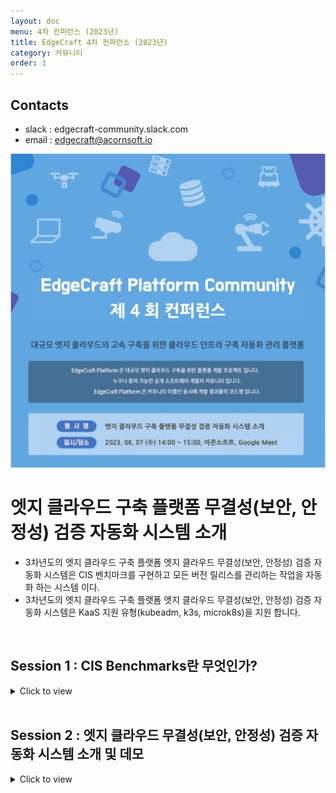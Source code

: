 ```yaml
---
layout: doc
menu: 4차 컨퍼런스 (2023년)
title: EdgeCraft 4차 컨퍼런스 (2023년)
category: 커뮤니티
order: 1
---
```


<!-- <div class="page__content" style="padding: 0 80px"> image와 폭 맞춤을 위한 스타일 설정
</div> -->

## Contacts

- slack : edgecraft-community.slack.com
- email : edgecraft@acornsoft.io

<p align="center"><img src="/images/conference-04.png"></p>

# 엣지 클라우드 구축 플랫폼 무결성(보안, 안정성) 검증 자동화 시스템 소개

- 3차년도의 엣지 클라우드 구축 플랫폼 엣지 클라우드 무결성(보안, 안정성) 검증 자동화 시스템은 CIS 벤치마크를 구현하고 모든 버전 릴리스를 관리하는 작업을 자동화 하는 시스템 이다.
- 3차년도의 엣지 클라우드 구축 플랫폼 엣지 클라우드 무결성(보안, 안정성) 검증 자동화 시스템은 KaaS 지원 유형(kubeadm, k3s, microk8s)을 지원 합니다.

<br />

## Session 1 : CIS Benchmarks란 무엇인가?

<details>
<summary>Click to view</summary>
<div markdown="1">
<br/>

### CIS 벤치마크란 무엇인가요?

Center of Internet Security(CIS)의 CIS 벤치마크는 세계적으로 인정받는 일련의 합의 기반 모범 사례로, 보안 전문가가 사이버 보안 방어를 구현하고 관리하도록 지원합니다. 보안 전문가로 구성된 글로벌 커뮤니티가 참여를 통해 개발한 이 지침은 새로운 위험으로부터 조직을 사전 예방적으로 보호할 수 있도록 지원합니다. 기업들은 디지털 자산에서 구성 기반 보안 취약성을 최소화하기 위해 CIS 벤치마크 지침을 구현합니다.


### CIS 벤치마크가 중요한 이유는 무엇인가요?

CIS 벤치마크와 같은 도구는 25개 이상의 공급업체 제품을 배포하기 위해 보안 전문가와 분야별 전문가가 개발한 보안 모범 사례를 개괄적으로 설명하기 때문에 중요합니다. 이러한 모범 사례는 새로운 제품 또는 서비스의 배포 계획을 수립하거나 기존 배포가 안전한지 확인하기 위한 좋은 출발점이 됩니다.

CIS 벤치마크를 구현할 때, 다음과 같은 단계를 수행하여 일반 리스크와 새롭게 등장하는 리스크로부터 레거시 시스템을 보다 효과적으로 보호할 수 있습니다. 

- 사용되지 않는 포트 비활성화
- 불필요한 앱 권한 제거
- 관리 권한 제한

또한 IT 시스템과 애플리케이션은 불필요한 서비스를 사용하지 않도록 설정할 때 더 나은 성능을 발휘합니다. 

CIS 벤치마크를 도입하면 다음과 같은 몇 가지 사이버 보안 관련 이점을 얻을 수 있습니다.
 
- 전문가 사이버 보안 지침
  - CIS 벤치마크는 전문가의 검증을 통해 입증된 보안 구성 프레임워크를 조직에 제공합니다. 기업은 보안의 위험을 초래하는 시행착오 시나리오를 피하면서 다양한 IT 및 사이버 보안 커뮤니티의 전문 지식을 활용할 수 있습니다.


- 세계적으로 인정받는 보안 표준
  - CIS 벤치마크는 전 세계의 정부, 기업, 연구 및 학술 기관 모두가 인정하고 수용하는 유일한 모범 사례 가이드입니다. 합의 기반 의사 결정 모델을 기반으로 하는, 글로벌하고 다양한 커뮤니티 덕분에 CIS 벤치마크는 리전별 법률 및 보안 표준보다 훨씬 폭넓은 적용 범위와 수용 범위를 자랑합니다. 


- 비용 효율적인 위협 예방
  - CIS 벤치마크 문서는 누구나 무료로 다운로드하여 구현할 수 있습니다. 기업이 모든 종류의 IT 시스템에 대한 최신 단계별 지침을 무료로 얻을 수 있습니다. IT 거버넌스를 실현하고 예방 가능한 사이버 위협으로 인한 재정적 피해와 평판의 손상을 방지할 수 있습니다.


- 규제 준수
  - CIS 벤치마크는 다음과 같은 주요 보안 및 데이터 프라이버시 프레임워크에 부합합니다.
    - 미국 국립 표준 기술 연구소(NIST) 사이버 보안 프레임워크 
    - Health Insurance Portability and Accountability Act(HIPAA)
    - Payment Card Industry Data Security Standard(PCI DSS)

CIS 벤치마크를 구현하는 것은 규제가 심한 업종에서 비즈니스를 운영하는 조직의 규정 준수 실현을 위한 중요한 조치입니다. 잘못 구성된 IT 시스템으로 인한 규정 준수 실패 문제를 방지할 수 있습니다.

</div>
</details>
<br/>

## Session 2 : 엣지 클라우드 무결성(보안, 안정성) 검증 자동화 시스템 소개 및 데모

<details>
<summary>Click to view</summary>
<div markdown="1">
<br/>

##### 1. 엣지 클라우드 무결성(보안, 안정성) 검증 자동화 시스템 소개

각 CIS 벤치마크에는 권장 사항에 대한 설명, 권장 사항의 이유 및 시스템 관리자가 권장 사항을 올바르게 구현하기 위해 따를 수 있는 지침이 포함되어 있습니다. 
각 벤치마크는 대상 IT 시스템의 각 영역을 다루기 때문에 수백 페이지에 이를 수 있습니다. 이런 CIS 벤치마크를 구현하고 모든 버전 릴리스를 관리하는 작업은 수동으로 수행하기에 너무 복잡합니다.

이러한 이유로 엣지 클라우드 무결성(보안, 안정성) 검증 자동화 시스템을 사용하여 CIS 규정 준수를 모니터링 할 수 있습니다. 엣지 클라우드 무결성(보안, 안정성) 자동화 검증 시스템은 KaaS 지원 유형(kubeadm, k3s, microk8s)을 지원 합니다.


##### 2. 엣지 클라우드 무결성(보안, 안정성) 검증 자동화 시스템 Kaas 지원 유형별 데모

- CIS Benchmarks for kubeadm
  <br/>
  <iframe width="560" height="315" src="https://www.youtube.com/embed/hx3SB9-OTG4?si=KdxMmmRU1FRsOUAx" title="YouTube video player" frameborder="0" allow="accelerometer; autoplay; clipboard-write; encrypted-media; gyroscope; picture-in-picture; web-share" allowfullscreen></iframe>
  <br/>
  <br/>

- CIS Benchmarks for microk8s
  <br/>
  <iframe width="560" height="315" src="https://www.youtube.com/embed/umAp8d_rOq4?si=UH3BcW5pXMtTDuqu" title="YouTube video player" frameborder="0" allow="accelerometer; autoplay; clipboard-write; encrypted-media; gyroscope; picture-in-picture; web-share" allowfullscreen></iframe>
  <br/>
  <br/>

- CIS Benchmarks for k3s
  <br/>
  <iframe width="560" height="315" src="https://www.youtube.com/embed/e9Pu6vKxIMg?si=AYviazOj9MUUMzCm" title="YouTube video player" frameborder="0" allow="accelerometer; autoplay; clipboard-write; encrypted-media; gyroscope; picture-in-picture; web-share" allowfullscreen></iframe>
  <br/>
  <br/>
  
</div>
</details>

<br/>
